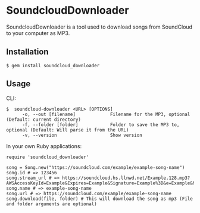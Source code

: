 # SoundcloudDownloader

SoundcloudDownloader is a tool used to download songs from SoundCloud to your computer as MP3.

## Installation

    $ gem install soundcloud_downloader

## Usage

CLI:

    $  soundcloud-downloader <URL> [OPTIONS]
          -o, --out [filename]             Filename for the MP3, optional (Default: current directory)
          -f, --folder [folder]            Folder to save the MP3 to, optional (Default: Will parse it from the URL)
          -v, --version                    Show version

In your own Ruby applications:

    require 'soundcloud_downloader'

    song = Song.new("https://soundcloud.com/example/example-song-name")
    song.id # => 123456
    song.stream_url # => https://soundcloud.hs.llnwd.net/Example.128.mp3?AWSAccessKeyId=Example&Expires=Example&Signature=Example%3D&e=Example&h=Example
    song.name # => example-song-name
    song.url # => https://soundcloud.com/example/example-song-name
    song.download(file, folder) # This will download the song as mp3 (File and folder arguments are optional)
